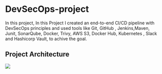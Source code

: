 # DevSecOps-project

In this project, In this Project I created an end-to-end CI/CD pipeline with DevSecOps principles and used tools like  Git, GitHub , Jenkins,Maven, Junit, SonarQube, Docker, Trivy, AWS S3, Docker Hub, Kubernetes , Slack and Hashicorp Vault, to achive the goal.


## Project Architecture
![](https://github.com/praveensirvi1212/DevSecOps-project/blob/main/Images/architecture.png)

